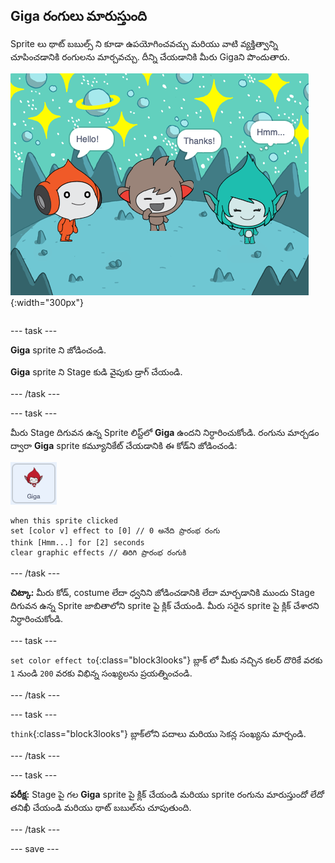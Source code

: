 ## Giga రంగులు మారుస్తుంది

<div style="display: flex; flex-wrap: wrap">
<div style="flex-basis: 200px; flex-grow: 1; margin-right: 15px;">
Sprite లు థాట్ బబుల్స్ ని కూడా ఉపయోగించవచ్చు మరియు వాటి వ్యక్తిత్వాన్ని చూపించడానికి రంగులను మార్చవచ్చు. దీన్ని చేయడానికి మీరు Gigaని పొందుతారు.
</div>
<div>

![Giga sprite ఆలోచిస్తోంది, "Hmmm...".](images/giga-step2.png){:width="300px"}

</div>
</div>

--- task ---

**Giga** sprite ని జోడించండి.

**Giga** sprite ని Stage కుడి వైపుకు డ్రాగ్ చేయండి.

--- /task ---

--- task ---

మీరు Stage దిగువన ఉన్న Sprite లిస్ట్‌లో **Giga** ఉందని నిర్ధారించుకోండి. రంగును మార్చడం ద్వారా **Giga** sprite కమ్యూనికేట్ చేయడానికి ఈ కోడ్‌ని జోడించండి:

![Giga sprite.](images/giga-sprite.png)

```blocks3
when this sprite clicked
set [color v] effect to [0] // 0 అనేది ప్రారంభ రంగు
think [Hmm...] for [2] seconds 
clear graphic effects // తిరిగి ప్రారంభ రంగుకి
```

--- /task ---

**చిట్కా:** మీరు కోడ్, costume లేదా ధ్వనిని జోడించడానికి లేదా మార్చడానికి ముందు Stage దిగువన ఉన్న Sprite జాబితాలోని sprite పై క్లిక్ చేయండి. మీరు సరైన sprite పై క్లిక్ చేశారని నిర్ధారించుకోండి.

--- task ---

`set color effect to`{:class="block3looks"} బ్లాక్‌ లో మీకు నచ్చిన కలర్ దొరికే వరకు `1` నుండి `200` వరకు విభిన్న సంఖ్యలను ప్రయత్నించండి.

--- /task ---

--- task ---

`think`{:class="block3looks"} బ్లాక్‌లోని పదాలు మరియు సెకన్ల సంఖ్యను మార్చండి.

--- /task ---

--- task ---

**పరీక్ష:** Stage పై గల **Giga** sprite పై క్లిక్ చేయండి మరియు sprite రంగును మారుస్తుందో లేదో తనిఖీ చేయండి మరియు థాట్ బబుల్‌ను చూపుతుంది.

--- /task ---

--- save ---
